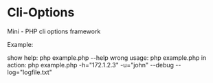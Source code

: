 Cli-Options
===========

Mini - PHP cli options framework

Example:

show help:		php example.php --help
wrong usage:	php example.php
in action: 		php example.php -h="172.1.2.3" -u="john" --debug --log="logfile.txt"
